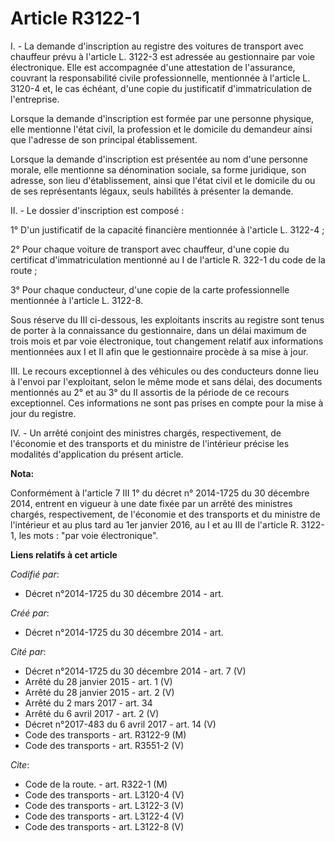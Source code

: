 # Article R3122-1

I. - La demande d'inscription au registre des voitures de transport avec chauffeur prévu à l'article L. 3122-3 est adressée
au gestionnaire par voie électronique. Elle est accompagnée d'une attestation de l'assurance, couvrant la responsabilité
civile professionnelle, mentionnée à l'article L. 3120-4 et, le cas échéant, d'une copie du justificatif d'immatriculation de
l'entreprise. 

Lorsque la demande d'inscription est formée par une personne physique, elle mentionne l'état civil, la profession et le
domicile du demandeur ainsi que l'adresse de son principal établissement. 

Lorsque la demande d'inscription est présentée au nom d'une personne morale, elle mentionne sa dénomination sociale, sa forme
juridique, son adresse, son lieu d'établissement, ainsi que l'état civil et le domicile du ou de ses représentants légaux,
seuls habilités à présenter la demande. 

II. - Le dossier d'inscription est composé : 

1° D'un justificatif de la capacité financière mentionnée à l'article L. 3122-4 ; 

2° Pour chaque voiture de transport avec chauffeur, d'une copie du certificat d'immatriculation mentionné au I de l'article
R. 322-1 du code de la route ; 

3° Pour chaque conducteur, d'une copie de la carte professionnelle mentionnée à l'article L. 3122-8. 

Sous réserve du III ci-dessous, les exploitants inscrits au registre sont tenus de porter à la connaissance du gestionnaire,
dans un délai maximum de trois mois et par voie électronique, tout changement relatif aux informations mentionnées aux I et
II afin que le gestionnaire procède à sa mise à jour. 

III. Le recours exceptionnel à des véhicules ou des conducteurs donne lieu à l'envoi par l'exploitant, selon le même mode et
sans délai, des documents mentionnés au 2° et au 3° du II assortis de la période de ce recours exceptionnel. Ces informations
ne sont pas prises en compte pour la mise à jour du registre. 

IV. - Un arrêté conjoint des ministres chargés, respectivement, de l'économie et des transports et du ministre de l'intérieur
précise les modalités d'application du présent article.

**Nota:**

Conformément à l'article 7 III 1° du décret n° 2014-1725 du 30 décembre 2014, entrent en vigueur à une date fixée par un
arrêté des ministres chargés, respectivement, de l'économie et des transports et du ministre de l'intérieur et au plus tard
au 1er janvier 2016, au I et au III de l'article R. 3122-1, les mots : "par voie électronique".

**Liens relatifs à cet article**

_Codifié par_:

  - Décret n°2014-1725 du 30 décembre 2014 - art.

_Créé par_:

  - Décret n°2014-1725 du 30 décembre 2014 - art.

_Cité par_:

  - Décret n°2014-1725 du 30 décembre 2014 - art. 7 (V)
  - Arrêté du 28 janvier 2015 - art. 1 (V)
  - Arrêté du 28 janvier 2015 - art. 2 (V)
  - Arrêté du 2 mars 2017 - art. 34
  - Arrêté du 6 avril 2017 - art. 2 (V)
  - Décret n°2017-483 du 6 avril 2017 - art. 14 (V)
  - Code des transports - art. R3122-9 (M)
  - Code des transports - art. R3551-2 (V)

_Cite_:

  - Code de la route. - art. R322-1 (M)
  - Code des transports - art. L3120-4 (V)
  - Code des transports - art. L3122-3 (V)
  - Code des transports - art. L3122-4 (V)
  - Code des transports - art. L3122-8 (V)
